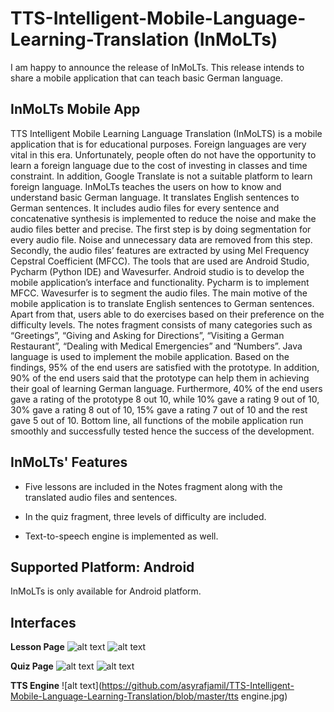 # TTS-Intelligent-Mobile-Language-Learning-Translation (InMoLTs)

I am happy to announce the release of InMoLTs. This release intends to share a mobile application that can teach basic German language.

## InMoLTs Mobile App

TTS Intelligent Mobile Learning Language Translation (InMoLTS) is a mobile application that is for educational purposes. Foreign languages are very vital in this era. Unfortunately, people often do not have the opportunity to learn a foreign language due to the cost of investing in classes and time constraint. In addition, Google Translate is not a suitable platform to learn foreign language. InMoLTs teaches the users on how to know and understand basic German language. It translates English sentences to German sentences. It includes audio files for every sentence and concatenative synthesis is implemented to reduce the noise and make the audio files better and precise. The first step is by doing segmentation for every audio file. Noise and unnecessary data are removed from this step. Secondly, the audio files’ features are extracted by using Mel Frequency Cepstral Coefficient (MFCC). The tools that are used are Android Studio, Pycharm (Python IDE) and Wavesurfer. Android studio is to develop the mobile application’s interface and functionality. Pycharm is to implement MFCC. Wavesurfer is to segment the audio files. The main motive of the mobile application is to translate English sentences to German sentences. Apart from that, users able to do exercises based on their preference on the difficulty levels. The notes fragment consists of many categories such as “Greetings”, “Giving and Asking for Directions”, “Visiting a German Restaurant”, “Dealing with Medical Emergencies” and “Numbers”. Java language is used to implement the mobile application. Based on the findings, 95% of the end users are satisfied with the prototype. In addition, 90% of the end users said that the prototype can help them in achieving their goal of learning German language. Furthermore, 40% of the end users gave a rating of the prototype 8 out 10, while 10% gave a rating 9 out of 10, 30% gave a rating 8 out of 10, 15% gave a rating 7 out of 10 and the rest gave 5 out of 10. Bottom line, all functions of the mobile application run smoothly and successfully tested hence the success of the development. 

## InMoLTs' Features

* Five lessons are included in the Notes fragment along with the translated audio files and sentences.

* In the quiz fragment, three levels of difficulty are included. 

* Text-to-speech engine is implemented as well.

## Supported Platform: Android

InMoLTs is only available for Android platform.

## Interfaces

**Lesson Page**
![alt text](https://github.com/asyrafjamil/TTS-Intelligent-Mobile-Language-Learning-Translation/blob/master/notes.jpg)
![alt text](https://github.com/asyrafjamil/TTS-Intelligent-Mobile-Language-Learning-Translation/blob/master/lesson.jpg)

**Quiz Page**
![alt text](https://github.com/asyrafjamil/TTS-Intelligent-Mobile-Language-Learning-Translation/blob/master/quiz.jpg)
![alt text](https://github.com/asyrafjamil/TTS-Intelligent-Mobile-Language-Learning-Translation/blob/master/quizquest.jpg)

**TTS Engine**
![alt text](https://github.com/asyrafjamil/TTS-Intelligent-Mobile-Language-Learning-Translation/blob/master/tts engine.jpg)


